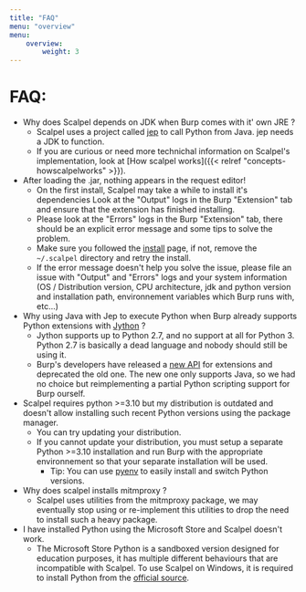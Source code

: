 ```yaml
---
title: "FAQ"
menu: "overview"
menu:
    overview:
        weight: 3
---
```


# FAQ:

-   Why does Scalpel depends on JDK when Burp comes with it' own JRE ?
    -   Scalpel uses a project called [jep](https://github.com/ninia/jep/wiki/) to call Python from Java. jep needs a JDK to function.
    -   If you are curious or need more technichal information on Scalpel's implementation, look at [How scalpel works]({{< relref "concepts-howscalpelworks" >}}).
-   After loading the .jar, nothing appears in the request editor!
    -   On the first install, Scalpel may take a while to install it's dependencies Look at the "Output" logs in the Burp "Extension" tab and ensure that the extension has finished installing.
    -   Please look at the "Errors" logs in the Burp "Extension" tab, there should be an explicit error message and some tips to solve the problem.
    -   Make sure you followed the [install](install.md) page, if not, remove the `~/.scalpel` directory and retry the install.
    -   If the error message doesn't help you solve the issue, please file an issue with "Output" and "Errors" logs and your system information (OS / Distribution version, CPU architecture, jdk and python version and installation path, environnement variables which Burp runs with, etc...)
-   Why using Java with Jep to execute Python when Burp already supports Python extensions with [Jython](https://www.jython.org/) ?
    -   Jython supports up to Python 2.7, and no support at all for Python 3. Python 2.7 is basically a dead language and nobody should still be using it.
    -   Burp's developers have released a [new API](https://portswigger.net/burp/documentation/desktop/extensions/creating) for extensions and deprecated the old one. The new one only supports Java, so we had no choice but reimplementing a partial Python scripting support for Burp ourself.
-   Scalpel requires python >=3.10 but my distribution is outdated and doesn't allow installing such recent Python versions using the package manager.
    -   You can try updating your distribution.
    -   If you cannot update your distribution, you must setup a separate Python >=3.10 installation and run Burp with the appropriate environnement so that your separate installation will be used.
        -   Tip: You can use [pyenv](https://github.com/pyenv/pyenv) to easily install and switch Python versions.
-   Why does scalpel installs mitmproxy ?
    -   Scalpel uses utilities from the mitmproxy package, we may eventually stop using or re-implement this utilities to drop the need to install such a heavy package.
-   I have installed Python using the Microsoft Store and Scalpel doesn't work.
    -   The Microsoft Store Python is a sandboxed version designed for education purposes, it has multiple different behaviours that are incompatible with Scalpel. To use Scalpel on Windows, it is required to install Python from the [official source](https://www.python.org/downloads/windows/).
